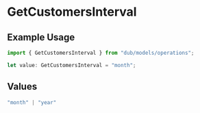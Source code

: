 # GetCustomersInterval

## Example Usage

```typescript
import { GetCustomersInterval } from "dub/models/operations";

let value: GetCustomersInterval = "month";
```

## Values

```typescript
"month" | "year"
```